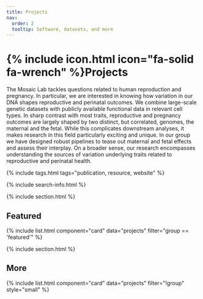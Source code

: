 ```yaml
---
title: Projects
nav:
  order: 2
  tooltip: Software, datasets, and more
---
```


# {% include icon.html icon="fa-solid fa-wrench" %}Projects

The Mosaic Lab tackles questions related to human reproduction and pregnancy. In particular, we are interested in knowing how variation in our DNA shapes reproductive and perinatal outcomes. We combine large-scale genetic datasets with publicly available functional data in relevant cell types. In sharp contrast with most traits, reproductive and pregnancy outcomes are largely shaped by two distinct, but correlated, genomes, the maternal and the fetal. While this complicates downstream analyses, it makes research in this field particularly exciting and unique. In our group we have designed robust pipelines to tease out maternal and fetal effects and assess their interplay. On a broader sense, our research encompasses understanding the sources of variation underlying traits related to reproductive and perinatal health.  

{% include tags.html tags="publication, resource, website" %}

{% include search-info.html %}

{% include section.html %}

## Featured

{% include list.html component="card" data="projects" filter="group == 'featured'" %}

{% include section.html %}

## More

{% include list.html component="card" data="projects" filter="!group" style="small" %}
